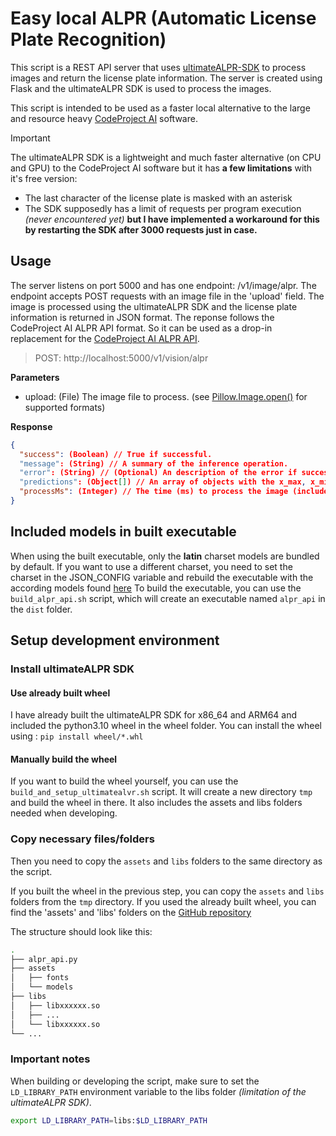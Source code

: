 # Easy local ALPR (Automatic License Plate Recognition)

This script is a REST API server that uses [ultimateALPR-SDK](https://github.com/DoubangoTelecom/ultimateALPR-SDK)  to process images and return the license plate
information. The server is created using Flask and the ultimateALPR SDK is used to process the images.

This script is intended to be used as a faster local alternative to the large and resource heavy [CodeProject AI](https://www.codeproject.com/AI/docs) software.
> [!IMPORTANT]
> The ultimateALPR SDK is a lightweight and much faster alternative (on CPU and GPU) to the CodeProject AI software but it has **a few limitations** with it's free version:
> - The last character of the license plate is masked with an asterisk
> - The SDK supposedly has a limit of requests per program execution *(never encountered yet)* **but I have implemented a workaround for this by restarting the SDK after 3000 requests just in case.**


## Usage
The server listens on port 5000 and has one endpoint: /v1/image/alpr. The endpoint accepts POST requests with an
image file in the 'upload' field. The image is processed using the ultimateALPR SDK and the license plate
information is returned in JSON format. The reponse follows the CodeProject AI ALPR API format. So it can be used
as a drop-in replacement for the [CodeProject AI ALPR API](https://www.codeproject.com/AI/docs/api/api_reference.html#license-plate-reader).

> POST: http://localhost:5000/v1/vision/alpr

**Parameters**
- upload: (File) The image file to process. (see [Pillow.Image.open()](https://pillow.readthedocs.io/en/stable/reference/Image.html#PIL.Image.open) for supported formats)

**Response**
```json
{
  "success": (Boolean) // True if successful.
  "message": (String) // A summary of the inference operation.
  "error": (String) // (Optional) An description of the error if success was false.
  "predictions": (Object[]) // An array of objects with the x_max, x_min, max, y_min bounds of the plate, label, the plate chars and confidence.
  "processMs": (Integer) // The time (ms) to process the image (includes inference and image manipulation operations).
}
```


## Included models in built executable
When using the built executable, only the **latin** charset models are bundled by default. If you want to use a different 
charset, you need to set the charset in the JSON_CONFIG variable and rebuild the executable with the according
models found [here](https://github.com/DoubangoTelecom/ultimateALPR-SDK/tree/master/assets)
To build the executable, you can use the ``build_alpr_api.sh`` script, which will create an executable named ``alpr_api`` in
the ``dist`` folder.

## Setup development environment

### Install ultimateALPR SDK
#### Use already built wheel
I have already built the ultimateALPR SDK for x86_64 and ARM64 and included the python3.10 wheel in the wheel folder.
You can install the wheel using : ``pip install wheel/*.whl``
#### Manually build the wheel
If you want to build the wheel yourself, you can use the ``build_and_setup_ultimatealvr.sh`` script. It will create a new
directory ``tmp`` and build the wheel in there. It also includes the assets and libs folders needed when developing.

### Copy necessary files/folders
Then you need to copy the ``assets`` and ``libs`` folders to the same directory as the script.

If you built the wheel in the previous step, you can copy the ``assets`` and ``libs`` folders from the ``tmp`` directory.
If you used the already built wheel, you can find the 'assets' and 'libs' folders on the [GitHub repository](https://github.com/DoubangoTelecom/ultimateALPR-SDK/tree/master/assets)

The structure should look like this:
```bash
.
├── alpr_api.py
├── assets
│   ├── fonts
│   └── models
├── libs
│   ├── libxxxxxx.so
│   ├── ...
│   └── libxxxxxx.so
└── ...
```

### Important notes
When building or developing the script, make sure to set the ``LD_LIBRARY_PATH`` environment variable to the libs folder
*(limitation of the ultimateALPR SDK)*.
```bash
export LD_LIBRARY_PATH=libs:$LD_LIBRARY_PATH
```
